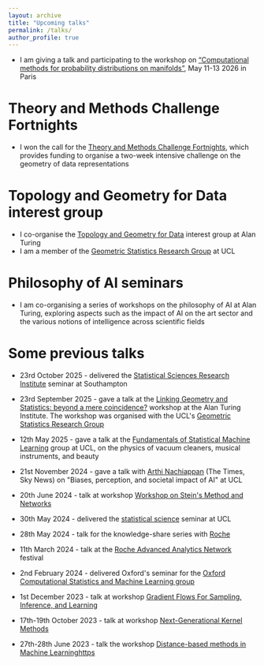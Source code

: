 ```yaml
---
layout: archive
title: "Upcoming talks"
permalink: /talks/
author_profile: true
---
```



* I am giving a talk and participating to the workshop on [“Computational methods for probability distributions on manifolds”](https://cermics-lab.enpc.fr/workshop-computational-methods-for-probability-distributions-on-manifolds-paris-2026/), May 11-13 2026 in Paris


Theory and Methods Challenge Fortnights
======
* I won the call for the [Theory and Methods Challenge Fortnights](https://www.turing.ac.uk/research/theory-and-method-challenge-fortnights), which provides funding to organise a two-week intensive challenge on the geometry of data representations

Topology and Geometry for Data interest group
======
* I co-organise the [Topology and Geometry for Data](https://www.turing.ac.uk/research/interest-groups/topology-and-geometry-data) interest group at Alan Turing
* I am a member of the [Geometric Statistics Research Group](https://geometricstatisticsgroup.wordpress.com/) at UCL


  

Philosophy of AI seminars
======
* I am co-organising a series of workshops on the philosophy of AI at Alan Turing, exploring aspects such as the impact of AI on the art sector and the various notions of intelligence across scientific fields

Some previous talks
======
* 23rd October 2025 - delivered the [Statistical Sciences Research Institute](https://www.southampton.ac.uk/research/institutes-centres/statistical-sciences-research-institute-s3ri) seminar at Southampton

* 23rd September 2025 - gave a talk at the [Linking Geometry and Statistics: beyond a mere coincidence?](https://www.turing.ac.uk/events/linking-geometry-and-statistics-beyond-mere-coincidence) workshop at the Alan Turing Institute. The workshop was organised with the UCL's [Geometric Statistics Research Group](https://geometricstatisticsgroup.wordpress.com/)

* 12th May 2025 - gave a talk at the [Fundamentals of Statistical Machine Learning](https://fsml-ucl.github.io/) group at UCL, on the physics of vacuum cleaners, musical instruments, and beauty

* 21st November 2024 - gave a talk with [Arthi Nachiappan](https://www.thetimes.com/profile/arthi-nachiappan) (The Times, Sky News) on "Biases, perception, and societal impact of AI" at UCL

* 20th June 2024 - talk at workshop [Workshop on Stein's Method and Networks](https://www.stats.ox.ac.uk/events/workshop-steins-method-and-network)

* 30th May 2024 - delivered the [statistical science](https://www.ucl.ac.uk/statistics/seminar) seminar at UCL

* 28th May 2024 - talk for the knowledge-share series with [Roche](https://www.roche.com/about) 

* 11th March 2024 - talk at the [Roche Advanced Analytics Network](https://careers.roche.com/global/en/ch-raan-program) festival
   
* 2nd February 2024 - delivered Oxford's seminar for the [Oxford Computational Statistics and Machine Learning group](https://csml.stats.ox.ac.uk/)
  
* 1st December 2023 - talk at workshop [Gradient Flows For Sampling, Inference, and Learning](https://rss.org.uk/training-events/events/events-2023/sections/gradient-flows-for-sampling,-inference,-and-learni/#eventoverview)
  
* 17th-19th October 2023 - talk at workshop [Next-Generational 
Kernel Methods](https://sites.google.com/view/ngkm-2023/home)

* 27th-28th June 2023 - talk the workshop [Distance-based methods
in Machine Learninghttps](https://dbmml.github.io/)


